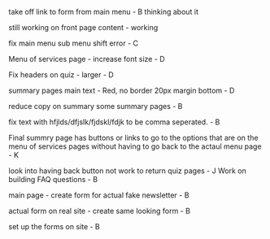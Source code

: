 

take off link to form from main menu - B thinking about it

still working on front page content - working

fix main menu sub menu shift error - C 

Menu of services page - increase font size - D

Fix headers on quiz - larger  - D

summary pages main text - Red, no border 20px margin bottom  - D

reduce copy on summary some summary pages - B

fix text with hfjlds/dfjslk/fjdskl/fdjk to be comma seperated. - B


Final summry page has buttons or links to go to the options that are on the menu of services pages
without having to go back to the actaul menu page - K

look into having back button not work to return quiz pages - J
Work on building FAQ questions - B

main page - create form for actual fake newsletter - B

actual form on real site - create same looking form - B

set up the forms on site - B

